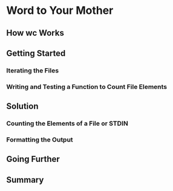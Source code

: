 # Word to Your Mother

## How wc Works

## Getting Started

### Iterating the Files

### Writing and Testing a Function to Count File Elements


## Solution

### Counting the Elements of a File or STDIN

### Formatting the Output

## Going Further

## Summary

